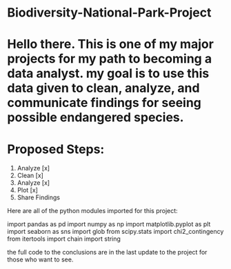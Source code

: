 # Biodiversity-National-Park-Project

# Hello there. This is one of my major projects for my path to becoming a data analyst. my goal is to use this data given to clean, analyze, and communicate findings for seeing possible endangered species.
# Proposed Steps:
1) Analyze [x]
2) Clean [x]
3) Analyze [x]
4) Plot [x]
5) Share Findings

Here are all of the python modules imported for this project:

import pandas as pd
import numpy as np
import matplotlib.pyplot as plt
import seaborn as sns
import glob
from scipy.stats import chi2_contingency
from itertools import chain
import string

the full code to the conclusions are in the last update to the project for those who want to see.
